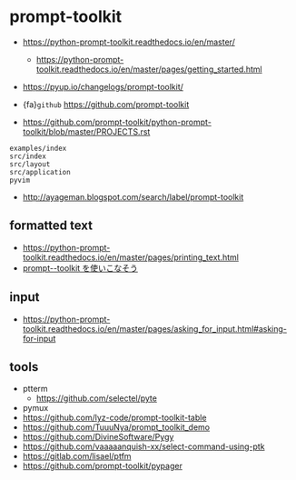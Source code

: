 # prompt-toolkit

* <https://python-prompt-toolkit.readthedocs.io/en/master/>
    * <https://python-prompt-toolkit.readthedocs.io/en/master/pages/getting_started.html>

* <https://pyup.io/changelogs/prompt-toolkit/>
* {fa}`github` <https://github.com/prompt-toolkit>
* <https://github.com/prompt-toolkit/python-prompt-toolkit/blob/master/PROJECTS.rst>

```{toctree}
examples/index
src/index
src/layout
src/application
pyvim
```

* <http://ayageman.blogspot.com/search/label/prompt-toolkit>
## formatted text

* <https://python-prompt-toolkit.readthedocs.io/en/master/pages/printing_text.html>
* [prompt--toolkit を使いこなそう](https://scrapbox.io/PythonOsaka/prompt--toolkit_%E3%82%92%E4%BD%BF%E3%81%84%E3%81%93%E3%81%AA%E3%81%9D%E3%81%86)


## input

* <https://python-prompt-toolkit.readthedocs.io/en/master/pages/asking_for_input.html#asking-for-input>

## tools

* ptterm
  * <https://github.com/selectel/pyte>
* pymux
* <https://github.com/lyz-code/prompt-toolkit-table>
* <https://github.com/TuuuNya/prompt_toolkit_demo>
* <https://github.com/DivineSoftware/Pygy>
* <https://github.com/vaaaaanquish-xx/select-command-using-ptk>
* <https://gitlab.com/lisael/ptfm>
* <https://github.com/prompt-toolkit/pypager>
